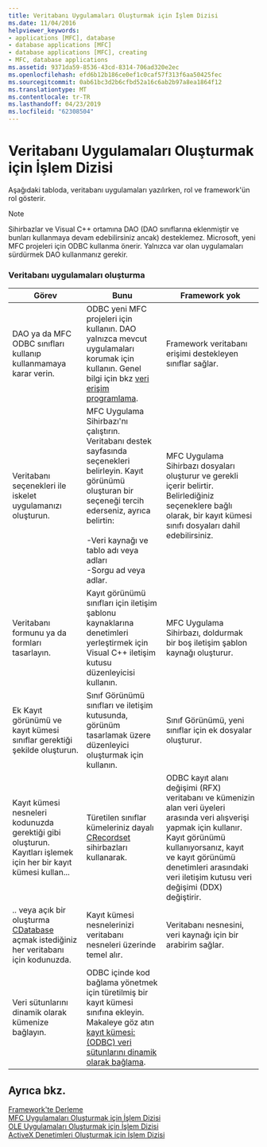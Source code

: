```yaml
---
title: Veritabanı Uygulamaları Oluşturmak için İşlem Dizisi
ms.date: 11/04/2016
helpviewer_keywords:
- applications [MFC], database
- database applications [MFC]
- database applications [MFC], creating
- MFC, database applications
ms.assetid: 9371da59-8536-43cd-8314-706ad320e2ec
ms.openlocfilehash: efd6b12b186ce0ef1c0caf57f313f6aa50425fec
ms.sourcegitcommit: 0ab61bc3d2b6cfbd52a16c6ab2b97a8ea1864f12
ms.translationtype: MT
ms.contentlocale: tr-TR
ms.lasthandoff: 04/23/2019
ms.locfileid: "62308504"
---
```

# <a name="sequence-of-operations-for-creating-database-applications"></a>Veritabanı Uygulamaları Oluşturmak için İşlem Dizisi

Aşağıdaki tabloda, veritabanı uygulamaları yazılırken, rol ve framework'ün rol gösterir.

> [!NOTE]
>  Sihirbazlar ve Visual C++ ortamına DAO (DAO sınıflarına eklenmiştir ve bunları kullanmaya devam edebilirsiniz ancak) desteklemez. Microsoft, yeni MFC projeleri için ODBC kullanma önerir. Yalnızca var olan uygulamaları sürdürmek DAO kullanmanız gerekir.

### <a name="creating-database-applications"></a>Veritabanı uygulamaları oluşturma

|Görev|Bunu|Framework yok|
|----------|------------|------------------------|
|DAO ya da MFC ODBC sınıfları kullanıp kullanmamaya karar verin.|ODBC yeni MFC projeleri için kullanın. DAO yalnızca mevcut uygulamaları korumak için kullanın. Genel bilgi için bkz [veri erişim programlama](../data/data-access-programming-mfc-atl.md).|Framework veritabanı erişimi destekleyen sınıflar sağlar.|
|Veritabanı seçenekleri ile iskelet uygulamanızı oluşturun.|MFC Uygulama Sihirbazı'nı çalıştırın. Veritabanı destek sayfasında seçenekleri belirleyin. Kayıt görünümü oluşturan bir seçeneği tercih ederseniz, ayrıca belirtin:<br /><br />-Veri kaynağı ve tablo adı veya adları<br />-Sorgu ad veya adlar.|MFC Uygulama Sihirbazı dosyaları oluşturur ve gerekli içerir belirtir. Belirlediğiniz seçeneklere bağlı olarak, bir kayıt kümesi sınıfı dosyaları dahil edebilirsiniz.|
|Veritabanı formunu ya da formları tasarlayın.|Kayıt görünümü sınıfları için iletişim şablonu kaynaklarına denetimleri yerleştirmek için Visual C++ iletişim kutusu düzenleyicisi kullanın.|MFC Uygulama Sihirbazı, doldurmak bir boş iletişim şablon kaynağı oluşturur.|
|Ek Kayıt görünümü ve kayıt kümesi sınıflar gerektiği şekilde oluşturun.|Sınıf Görünümü sınıfları ve iletişim kutusunda, görünüm tasarlamak üzere düzenleyici oluşturmak için kullanın.|Sınıf Görünümü, yeni sınıflar için ek dosyalar oluşturur.|
|Kayıt kümesi nesneleri kodunuzda gerektiği gibi oluşturun. Kayıtları işlemek için her bir kayıt kümesi kullan...|Türetilen sınıflar kümeleriniz dayalı [CRecordset](../mfc/reference/crecordset-class.md) sihirbazları kullanarak.|ODBC kayıt alanı değişimi (RFX) veritabanı ve kümenizin alan veri üyeleri arasında veri alışverişi yapmak için kullanır. Kayıt görünümü kullanıyorsanız, kayıt ve kayıt görünümü denetimleri arasındaki veri iletişim kutusu veri değişimi (DDX) değiştirir.|
|.. veya açık bir oluşturma [CDatabase](../mfc/reference/cdatabase-class.md) açmak istediğiniz her veritabanı için kodunuzda.|Kayıt kümesi nesnelerinizi veritabanı nesneleri üzerinde temel alır.|Veritabanı nesnesini, veri kaynağı için bir arabirim sağlar.|
|Veri sütunlarını dinamik olarak kümenize bağlayın.|ODBC içinde kod bağlama yönetmek için türetilmiş bir kayıt kümesi sınıfına ekleyin. Makaleye göz atın [kayıt kümesi: (ODBC) veri sütunlarını dinamik olarak bağlama](../data/odbc/recordset-dynamically-binding-data-columns-odbc.md).||

## <a name="see-also"></a>Ayrıca bkz.

[Framework'te Derleme](../mfc/building-on-the-framework.md)<br/>
[MFC Uygulamaları Oluşturmak için İşlem Dizisi](../mfc/sequence-of-operations-for-building-mfc-applications.md)<br/>
[OLE Uygulamaları Oluşturmak için İşlem Dizisi](../mfc/sequence-of-operations-for-creating-ole-applications.md)<br/>
[ActiveX Denetimleri Oluşturmak için İşlem Dizisi](../mfc/sequence-of-operations-for-creating-activex-controls.md)
